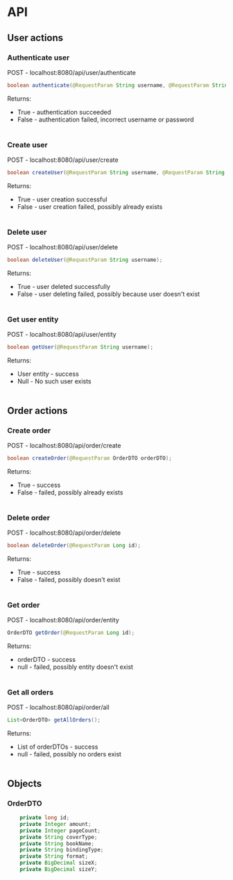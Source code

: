 # API
## User actions
### Authenticate user

POST - localhost:8080/api/user/authenticate
```java
boolean authenticate(@RequestParam String username, @RequestParam String password);
```

Returns:<br>
- True - authentication succeeded
- False - authentication failed, incorrect username or password
<br><br>

### Create user

POST - localhost:8080/api/user/create
```java
boolean createUser(@RequestParam String username, @RequestParam String password);
```

Returns:<br>
- True - user creation successful
- False - user creation failed, possibly already exists
<br><br>

### Delete user

POST - localhost:8080/api/user/delete
```java
boolean deleteUser(@RequestParam String username);
```

Returns:<br>
- True - user deleted successfully
- False - user deleting failed, possibly because user doesn't exist
<br><br>

### Get user entity

POST - localhost:8080/api/user/entity
```java
boolean getUser(@RequestParam String username);
```

Returns:<br>
- User entity - success
- Null - No such user exists
<br><br>


## Order actions
### Create order

POST - localhost:8080/api/order/create
```java
boolean createOrder(@RequestParam OrderDTO orderDTO);
```

Returns:<br>
- True - success
- False - failed, possibly already exists
<br><br>

### Delete order

POST - localhost:8080/api/order/delete
```java
boolean deleteOrder(@RequestParam Long id);
```

Returns:<br>
- True - success
- False - failed, possibly doesn't exist
<br><br>

### Get order

POST - localhost:8080/api/order/entity
```java
OrderDTO getOrder(@RequestParam Long id);
```

Returns:<br>
- orderDTO - success
- null - failed, possibly entity doesn't exist
<br><br>

### Get all orders

POST - localhost:8080/api/order/all
```java
List<OrderDTO> getAllOrders();
```

Returns:<br>
- List of orderDTOs - success
- null - failed, possibly no orders exist
<br><br>


## Objects
### OrderDTO
```java
    private long id;
    private Integer amount;
    private Integer pageCount;
    private String coverType;
    private String bookName;
    private String bindingType;
    private String format;
    private BigDecimal sizeX;
    private BigDecimal sizeY;
```